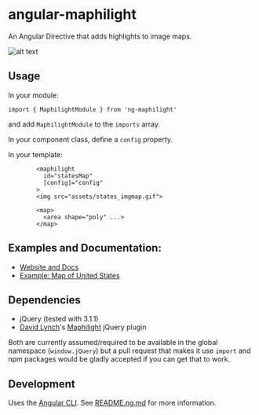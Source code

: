 # angular-maphilight
An Angular Directive that adds highlights to image maps.

![alt text](https://cdn-images-1.medium.com/max/800/1*NyFdxMXz9E2iDdinzMh-LQ.png "Example 2 in the docs")

## Usage

In your module:
```
import { MaphilightModule } from 'ng-maphilight'
```
and add `MaphilightModule` to the `imports` array.

In your component class, define a `config` property.

In your template:
```
        <maphilight
          id="statesMap"
          [config]="config"
        >
        <img src="assets/states_imgmap.gif">

        <map>
          <area shape="poly" ...>
        </map>
```


## Examples and Documentation:
- [Website and Docs](http://tylerrick.github.io/angular-maphilight/)
- [Example: Map of United States](http://tylerrick.github.io/angular-maphilight/#/Example2)

## Dependencies
- jQuery (tested with 3.1.1)
- [David Lynch](https://github.com/kemayo)'s [Maphilight](https://github.com/kemayo/maphilight) jQuery plugin

Both are currently assumed/required to be available in the global namespace (`window.jQuery`) but a
pull request that makes it use `import` and npm packages would be gladly accepted if you can get
that to work.

## Development

Uses the [Angular CLI](https://github.com/angular/angular-cli). See [README.ng.md](README.ng.md) for more information.

